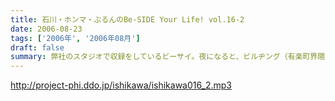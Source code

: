 ```yaml
---
title: 石川・ホンマ・ぶるんのBe-SIDE Your Life! vol.16-2
date: 2006-08-23
tags: ['2006年', '2006年08月']
draft: false
summary: 弊社のスタジオで収録をしているビーサイ。夜になると、ビルヂング（有楽町界隈のビルはこのような発音が多い）の空調が落とされるため非常に暑くなるは言わずもがな。水分補給の重要なこの季節、ぶるんサンは弊社の無料ドリンク（主に粗茶）を多量に飲み、その卓越したしゃべりに磨きをかけていることを覚えていてほしい。NAMAE
---
```


http://project-phi.ddo.jp/ishikawa/ishikawa016_2.mp3
